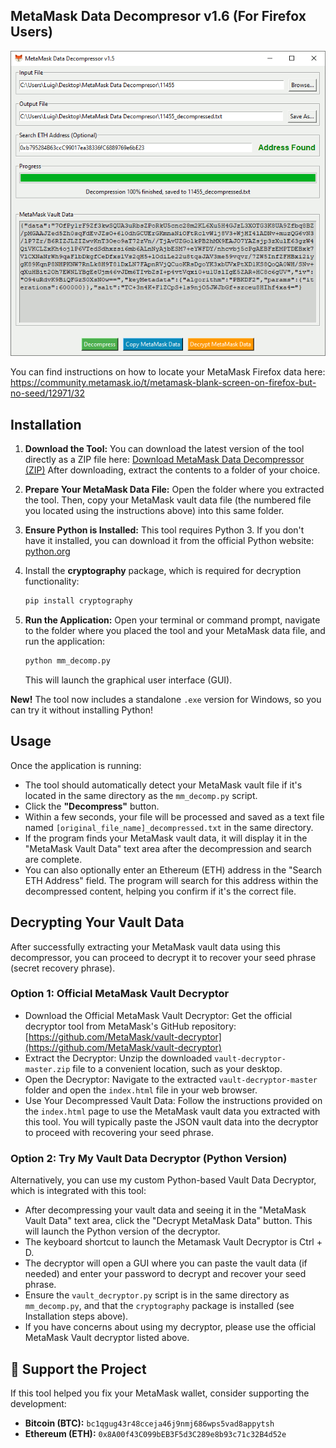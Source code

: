 ## MetaMask Data Decompresor v1.6 (For Firefox Users)

![MetaMask Decompressor Screenshot](https://github.com/0xLuigi/metamask-data-decompresor/blob/main/images/screenshot.gif)

You can find instructions on how to locate your MetaMask Firefox data here: <br>
https://community.metamask.io/t/metamask-blank-screen-on-firefox-but-no-seed/12971/32

## Installation

1.  **Download the Tool:**
    You can download the latest version of the tool directly as a ZIP file here:
    [Download MetaMask Data Decompressor (ZIP)](https://github.com/0xLuigi/metamask-data-decompresor/archive/refs/heads/main.zip)
    After downloading, extract the contents to a folder of your choice.

2.  **Prepare Your MetaMask Data File:**
     Open the folder where you extracted the tool. Then, copy your MetaMask vault data file (the numbered file you located using the instructions above) into this same   folder.

3.  **Ensure Python is Installed:**
    This tool requires Python 3. If you don't have it installed, you can download it from the official Python website: [python.org](https://www.python.org/downloads/)

4.  Install the **cryptography** package, which is required for decryption functionality:
     ```bash
    pip install cryptography
    ```

5.  **Run the Application:**
    Open your terminal or command prompt, navigate to the folder where you placed the tool and your MetaMask data file, and run the application:
    ```bash
    python mm_decomp.py
    ```
    This will launch the graphical user interface (GUI).

**New!** The tool now includes a standalone `.exe` version for Windows, so you can try it without installing Python! 

 ## Usage

Once the application is running:

* The tool should automatically detect your MetaMask vault file if it's located in the same directory as the `mm_decomp.py` script.
* Click the **"Decompress"** button.
* Within a few seconds, your file will be processed and saved as a text file named `[original_file_name]_decompressed.txt` in the same directory.
* If the program finds your MetaMask vault data, it will display it in the "MetaMask Vault Data" text area after the decompression and search are complete.
* You can also optionally enter an Ethereum (ETH) address in the "Search ETH Address" field. The program will search for this address within the decompressed content, helping you confirm if it's the correct file.

## Decrypting Your Vault Data

After successfully extracting your MetaMask vault data using this decompressor, you can proceed to decrypt it to recover your seed phrase (secret recovery phrase).

### Option 1: Official MetaMask Vault Decryptor
- Download the Official MetaMask Vault Decryptor:
  Get the official decryptor tool from MetaMask's GitHub repository:
  [https://github.com/MetaMask/vault-decryptor](https://github.com/MetaMask/vault-decryptor)
- Extract the Decryptor: Unzip the downloaded `vault-decryptor-master.zip` file to a convenient location, such as your desktop.
- Open the Decryptor: Navigate to the extracted `vault-decryptor-master` folder and open the `index.html` file in your web browser.
- Use Your Decompressed Vault Data: Follow the instructions provided on the `index.html` page to use the MetaMask vault data you extracted with this tool. You will typically paste the JSON vault data into the decryptor to proceed with recovering your seed phrase.

### Option 2: Try My Vault Data Decryptor (Python Version)
Alternatively, you can use my custom Python-based Vault Data Decryptor, which is integrated with this tool:
- After decompressing your vault data and seeing it in the "MetaMask Vault Data" text area, click the "Decrypt MetaMask Data" button. This will launch the Python version of the decryptor.
- The keyboard shortcut to launch the Metamask Vault Decryptor is Ctrl + D.
- The decryptor will open a GUI where you can paste the vault data (if needed) and enter your password to decrypt and recover your seed phrase.
- Ensure the `vault_decryptor.py` script is in the same directory as `mm_decomp.py`, and that the `cryptography` package is installed (see Installation steps above).
- If you have concerns about using my decryptor, please use the official MetaMask Vault decryptor listed above.

 ## 💖 Support the Project

If this tool helped you fix your MetaMask wallet, consider supporting the development:

- **Bitcoin (BTC):** `bc1qgug43r48cceja46j9nmj686wps5vad8appytsh`
- **Ethereum (ETH):** `0x8A00f43C099bEB3F5d3C289e8b93c71c32B4d52e`     
